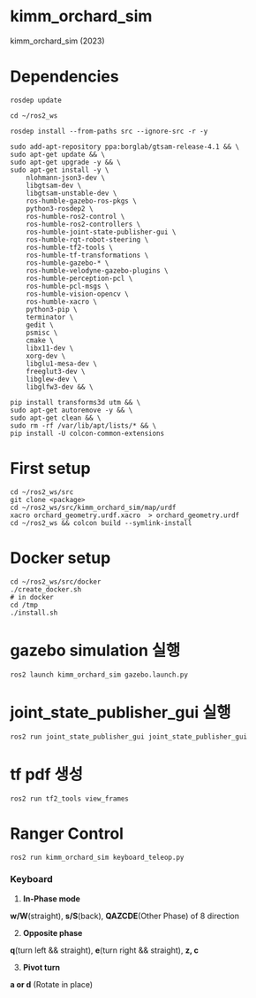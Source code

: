 # kimm_orchard_sim
kimm_orchard_sim (2023)

# Dependencies
```
rosdep update

cd ~/ros2_ws

rosdep install --from-paths src --ignore-src -r -y

sudo add-apt-repository ppa:borglab/gtsam-release-4.1 && \
sudo apt-get update && \
sudo apt-get upgrade -y && \
sudo apt-get install -y \
    nlohmann-json3-dev \
    libgtsam-dev \
    libgtsam-unstable-dev \
    ros-humble-gazebo-ros-pkgs \
    python3-rosdep2 \
    ros-humble-ros2-control \
    ros-humble-ros2-controllers \
    ros-humble-joint-state-publisher-gui \
    ros-humble-rqt-robot-steering \
    ros-humble-tf2-tools \
    ros-humble-tf-transformations \
    ros-humble-gazebo-* \
    ros-humble-velodyne-gazebo-plugins \
    ros-humble-perception-pcl \
    ros-humble-pcl-msgs \
    ros-humble-vision-opencv \
    ros-humble-xacro \
    python3-pip \
    terminator \
    gedit \
    psmisc \
    cmake \
    libx11-dev \
    xorg-dev \
    libglu1-mesa-dev \
    freeglut3-dev \
    libglew-dev \
    libglfw3-dev && \
    
pip install transforms3d utm && \
sudo apt-get autoremove -y && \
sudo apt-get clean && \
sudo rm -rf /var/lib/apt/lists/* && \
pip install -U colcon-common-extensions
```

# First setup

```
cd ~/ros2_ws/src
git clone <package>
cd ~/ros2_ws/src/kimm_orchard_sim/map/urdf
xacro orchard_geometry.urdf.xacro  > orchard_geometry.urdf
cd ~/ros2_ws && colcon build --symlink-install
```
# Docker setup

```
cd ~/ros2_ws/src/docker
./create_docker.sh
# in docker
cd /tmp
./install.sh
```

# gazebo simulation 실행
```
ros2 launch kimm_orchard_sim gazebo.launch.py
```

# joint_state_publisher_gui 실행
```
ros2 run joint_state_publisher_gui joint_state_publisher_gui
```

# tf pdf 생성
```
ros2 run tf2_tools view_frames
```

# Ranger Control
```
ros2 run kimm_orchard_sim keyboard_teleop.py
```
### Keyboard

1. **In-Phase mode** 

**w/W**(straight), **s/S**(back), **QAZCDE**(Other Phase) of 8 direction

2. **Opposite phase**

**q**(turn left && straight), **e**(turn right && straight), **z, c**

3. **Pivot turn**

**a or d** (Rotate in place)
